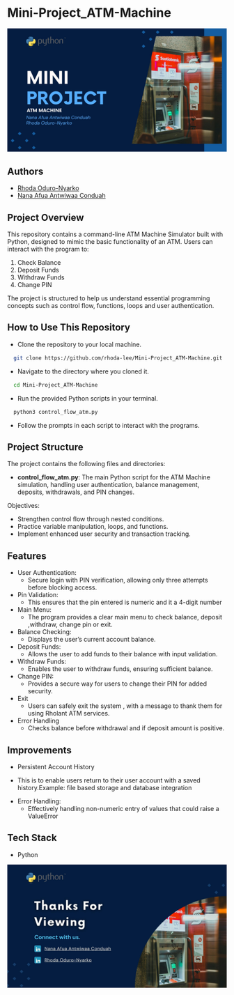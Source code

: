 # Mini-Project_ATM-Machine

![Header Image](./header-image.jpg)

## Authors
* [Rhoda Oduro-Nyarko](https://github.com/rhoda-lee)
* [Nana Afua Antwiwaa Conduah](https://github.com/Antwi-tech)


## Project Overview
This repository contains a command-line ATM Machine Simulator built with Python, designed to mimic the basic functionality of an ATM. Users can interact with the program to:
1. Check Balance
2. Deposit Funds
3. Withdraw Funds
4. Change PIN

The project is structured to help us understand essential programming 
concepts such as control flow, functions, loops and user authentication.



## How to Use This Repository
* Clone the repository to your local machine.
```bash
  git clone https://github.com/rhoda-lee/Mini-Project_ATM-Machine.git
```
* Navigate to the directory where you cloned it.
```bash
  cd Mini-Project_ATM-Machine
```
* Run the provided Python scripts in your terminal.
```bash
  python3 control_flow_atm.py
  ```
* Follow the prompts in each script to interact with the programs.


## Project Structure
The project contains the following files and directories:

* **control_flow_atm.py**: The main Python script for the ATM Machine simulation, handling user authentication, balance management, deposits, withdrawals, and PIN changes.

Objectives:
* Strengthen control flow through nested conditions.
* Practice variable manipulation, loops, and functions.
* Implement enhanced user security and transaction tracking.

## Features
* User Authentication: 
  - Secure login with PIN verification, allowing only three attempts before blocking access.
* Pin Validation:
  - This ensures that the pin entered is numeric and it a 4-digit number  
* Main Menu:
  - The program provides a clear main menu to check balance, deposit ,withdraw, change pin or exit.  
* Balance Checking: 
  - Displays the user’s current account balance.
* Deposit Funds: 
  - Allows the user to add funds to their balance with input validation.
* Withdraw Funds: 
  - Enables the user to withdraw funds, ensuring sufficient balance.
* Change PIN: 
  - Provides a secure way for users to change their PIN for added security.
* Exit 
  - Users can safely exit the system , with a message to thank them for using Rholant ATM services. 
* Error Handling
  - Checks balance before withdrawal and if deposit amount is positive.  

## Improvements   
* Persistent Account History 
 - This is to enable users return to their user account with a saved history.Example: file based storage and database integration

* Error Handling:
  - Effectively handling non-numeric entry of values that could raise a ValueError    
  

## Tech Stack
* Python

![Footer Image](./footer-image.jpg)

